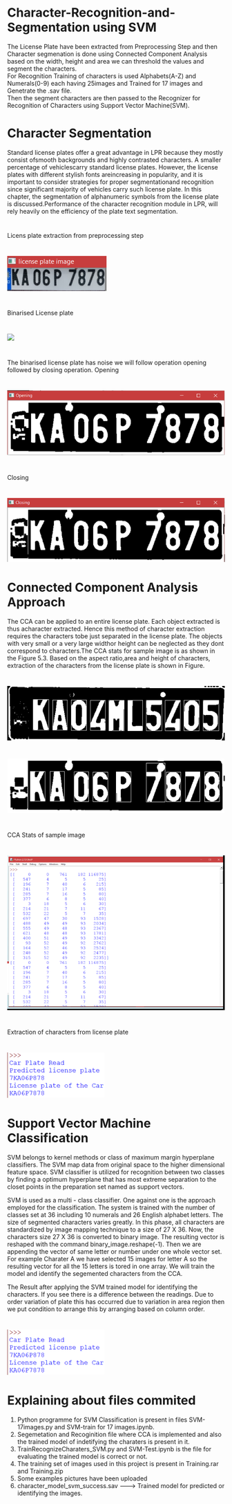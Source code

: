 # Character-Recognition-and-Segmentation using SVM
The License Plate have been extracted from Preprocessing Step and then Character segmenation is done using Connected Component Analysis based on the width, height and area we can threshold the values and segment the characters.
<br/>
For Recognition Training of characters is used Alphabets(A-Z) and Numerals(0-9) each having 25images and Trained for 17 images and Genetrate the .sav file.
<br/>
Then the segment characters are then passed to the Recognizer for Recognition of Characters using Support Vector Machine(SVM).

# Character Segmentation
Standard license plates offer a great advantage in LPR because they mostly consist ofsmooth backgrounds and highly contrasted characters. A smaller percentage of vehiclescarry standard license plates. However, the license plates with different stylish fonts areincreasing in popularity, and it is important to consider strategies for proper segmentationand recognition since significant majority of vehicles carry such license plate. In this chapter, the segmentation of alphanumeric symbols from the license plate is discussed.Performance of the character recognition module in LPR, will rely heavily on the efficiency
of the plate text segmentation.<br/>
#
Licens plate extraction from preprocessing step
#
![](b7.png)
#
Binarised License plate
#
![](b12.ong)
#
The binarised license plate has noise we will follow operation opening followed by closing operation.
Opening
#
![](b11.png)
#
Closing
#
![](b10.png)
#
# Connected Component Analysis Approach
The CCA can be applied to an entire license plate. Each object extracted is thus acharacter extracted. Hence this method of character extraction requires the characters tobe just separated in the license plate. The objects with very small or a very large widthor height can be neglected as they dont correspond to characters.The CCA stats for sample image is as shown in the Figure 5.3. Based on the aspect ratio,area and height of characters, extraction of the characters from the license plate is shown in Figure.
#
#
![](a40.jpg)
#
![](b40.jpg)
#
CCA Stats of sample image
#
![](q22.png)
#
Extraction of characters from license plate
#
![](b9.png)
#
# Support Vector Machine Classification
SVM belongs to kernel methods or class of maximum margin hyperplane classifiers. The SVM map data from original space to the higher dimensional feature space. SVM classifier is utilized for recognition between two classes by finding a optimum hyperplane that has most extreme separation to the closet points in the preparation set named as support vectors.

SVM is used as a multi - class classifier. One against one is the approach employed for the classification. The system is
trained with the number of classes set at 36 including 10 numerals and 26 English alphabet letters. The size of segmented characters varies greatly. In this phase, all characters are standardized by image mapping technique to a size of 27 X 36. Now, the characters size 27 X 36 is converted to binary image. The resulting vector is reshaped with the command binary_image.reshape(-1). Then we are appending the vector of same letter or number under one whole vector set. For example Charater A we have selected 15 images for letter A so the resulting vector for all the 15 letters is tored in one array. We will train the model and identify the segemented characters from the CCA.  

The Result after applying the SVM trained model for identifying the characters. If you see there is a difference between the readings. Due to order variation of plate this has occurred due to variation in area region then we put condition to arrange this by arranging based on column order.
#
![](b9.png)
#
# Explaining about files commited 
1. Python programme for SVM Classification is present in files SVM-17images.py and SVM-train for 17 images.ipynb.
2. Segemetation and Recoginition file where CCA is implemented and also the trained model of indetifying the charaters is present in it. 
3. TrainRecognizeCharaters_SVM.py and SVM-Test.ipynb is the file for evaluating the trained model is correct or not.
4. The training set of images used in this project is present in Training.rar and Training.zip
5. Some examples pictures have been uploaded
6. character_model_svm_success.sav ---> Trained model for predicted or identifying the images.

